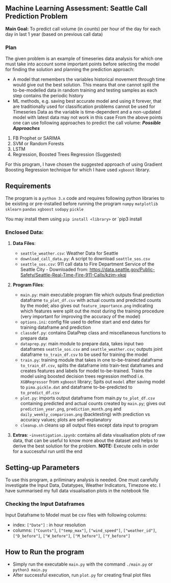 ## Machine Learning Assessment: Seattle Call Prediction Problem
**Main Goal:** To predict call volume (in counts) per hour of the day for each day in last 1 year (based on previous call data)

### Plan
The given problem is an example of timeseries data analysis for which one must take into account some important points before selecting the model for finding the solution and planning the prediction approach:
 - A model that remembers the variables historical movement through time would give out the best solution. This means that one cannot split the to-be-modelled data in random training and testing samples as each step contains the periodic history
 - ML methods, e.g. saving best accurate model and using it forever, that are traditionally used for classification problems cannot be used for Timeseries Data as the variable is time-dependent and a non-updated model with latest data may not work in this case
From the above points one can use following approaches to predict the call volume:
***Possible Approaches***
1. FB Prophet or SARIMA
3. SVM or Random Forests
3. LSTM
4. Regression, Boosted Trees Regression (Suggested)

For this program, I have chosen the suggested approach of using Gradient Boosting Regression technique for which I have used `xgboost` library.

## Requirements
The program is a `python 3.x` code and requires following python libraries to be existing or pre-installed before running the program
`numpy`
`matplotlib`
`sklearn`
`pandas`
`xgboost`
`sodapy`
`pickle`

You may install them using `pip install <library>` or `pip3 install <library>
 
### Enclosed Data:

1. **Data Files**:
    - `seattle_weather.csv`: Weather Data for Seattle
    - `download_call_data.py`: A script to download `seattle_sos.csv`
    - `seattle_sos.csv`: 911 call data to Fire Department Service of the Seattle City - Downloaded from: https://data.seattle.gov/Public-Safety/Seattle-Real-Time-Fire-911-Calls/kzjm-xkqj

2. **Program Files**:
    - `main.py`: main executable program file which outputs final prediction dataframe `to_plot_df.csv` with actual counts and predicted counts by the model; also gives out `feature_importance.png` indicating which features were split out the most during the training procedure (very important for improving the accuracy of the model)
    - `options.ini`: config file used to define start and end dates for training dataframe and prediction
    - `classdef.py`: contains DataPrep class and miscellaneous functions to prepare data
    - `dataprep.py`: main module to prepare data, takes input two dataframes `seattle_sos.csv` and `seattle_weather.csv`; outputs joint dataframe `to_train_df.csv` to be used for training the model
    - `train.py`: training module that takes in one to-be-trained dataframe `to_train_df.csv`, splits the dataframe into train-test dataframes and creates features and labels for model to-be-trained. Trains the model using boosted decision trees regression method i.e. `XGBRegressor` from `xgboost` library; Spits out `model` after saving model to `pima.pickle.dat` and dataframe to-be-predicted to `to_predict_df.csv`
    - `plot.py`: imports output dataframe from main.py `to_plot_df.csv` containing predicted and actual counts created by `main.py`; gives out `prediction_year.png`, `prediction_month.png` and `daily_weekly_comparison.png` (backtesting) with prediction vs accuracy values; plots are self-explanatory
    - `cleanup.sh` cleans up all output files except data input to program

3. **Extras**: 
    -`investigation.ipynb`: contains all data visualisation plots of raw data, that can be useful to know more about the dataset and helps to derive the best solution for the problem. **NOTE:** Execute cells in order for a successful run until the end

## Setting-up Parameters
To use this program, a priliminary analysis is needed. One must carefully investigate the Input Data, Datatypes, Weather Indicators, Timezone etc. I have summarised my full data visualisation plots in the notebook file

### Checking the Input Dataframes
Input Dataframe to Model must be csv files with following columns:
- index: `["Date"]` : in hour resolution
- columns: `["Counts"]`, `["temp_max"]`, `["wind_speed"]`, `["weather_id"]`, `["D_before"]`, `["W_before"]`, `["M_before"]`, `["Y_before"]`

## How to Run the program
- Simply run the executable `main.py` with the command `./main.py` or `python3 main.py`
- After successful execution, run `plot.py` for creating final plot files
